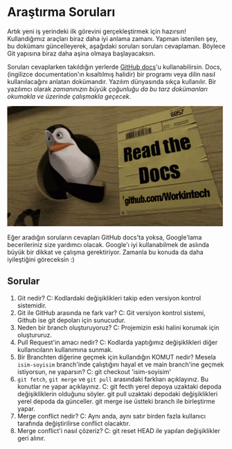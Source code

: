 # Araştırma Soruları

Artık yeni iş yerindeki ilk görevini gerçekleştirmek için hazırsın! Kullandığımız araçları biraz daha iyi anlama zamanı. Yapman istenilen şey, bu dokümanı güncelleyerek, aşağıdaki soruları soruları cevaplaman. Böylece Git yapısına biraz daha aşina olmaya başlayacaksın.

Soruları cevaplarken takıldığın yerlerde [GitHub docs](https://docs.github.com/en)'u kullanabilirsin. Docs, (ingilizce documentation'ın kısaltılmış halidir) bir programı veya dilin nasıl kullanılacağını anlatan dokümandır. Yazılım dünyasında sıkça kullanılır. Bir yazılımcı olarak _zamanınızın büyük çoğunluğu da bu tarz dokümanları okumakla ve üzerinde çalışmakla geçecek_.

![READ THE DOCS](https://github.com/Workintech/FSWeb-S1G1-Projesi-Web-Development-Projesi-icin-Git/blob/main/read-the-docs-wit.gif?raw=true)

Eğer aradığın soruların cevapları GitHub docs'ta yoksa, Google'lama becerileriniz size yardımcı olacak. Google'ı iyi kullanabilmek de aslında büyük bir dikkat ve çalışma gerektiriyor. Zamanla bu konuda da daha iyileştiğini göreceksin :)

## Sorular

1. Git nedir?
	C: Kodlardaki değişiklikleri takip eden versiyon kontrol sistemidir.
2. Git ile GitHub arasında ne fark var?
	C: Git versiyon kontrol sistemi, Github ise git depoları için sunucudur.
3. Neden bir branch oluşturuyoruz?
	C: Projemizin eski halini korumak için oluştururuz.
4. Pull Request'in amacı nedir?
	C: Kodlarda yaptığımız değişiklikleri diğer kullanıcıların kullanımına sunmak.
5. Bir Branchten diğerine geçmek için kullandığın KOMUT nedir? Mesela `isim-soyisim` branch'inde çalıştığını hayal et ve main branch'ine geçmek istiyorsun, ne yaparsın?
	C: git checkout 'isim-soyisim' 
6. `git fetch`, `git merge` ve `git pull` arasındaki farklıarı açıklayınız. Bu konutlar ne yapar açıklayınız.
	C: git fecth yerel depoya uzaktaki depoda değişikliklerin olduğunu söyler. git pull uzaktaki depodaki değişiklikleri yerel depoda da günceller. git merge ise üstteki branch ile birleştirme yapar.
7. Merge conflict nedir?
	C: Aynı anda, aynı satır birden fazla kullanıcı tarafında değiştirilirse conflict olacaktır.
8. Merge conflict'i nasıl çözeriz?
	C: git reset HEAD ile yapılan değişiklikler geri alınır.